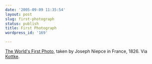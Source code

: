 ```yaml
---
date: '2005-09-09 11:35:54'
layout: post
slug: first-photograph
status: publish
title: First Photograph
wordpress_id: '169'

---
```


[The World's First Photo](http://www.anomalies-unlimited.com/Odd%20Pics%202/Niepce.html), taken by Joseph Niepce in France, 1826. Via [Kottke](http://kottke.org).
